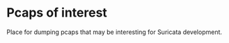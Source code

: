 Pcaps of interest
=================

Place for dumping pcaps that may be interesting for Suricata development.


